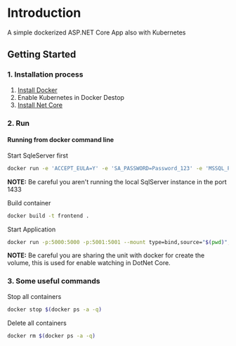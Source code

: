 # Introduction

A simple dockerized ASP.NET Core App also with Kubernetes

## Getting Started

### 1. Installation process

1. [Install Docker](https://www.docker.com/products/docker-desktop)
2. Enable Kubernetes in Docker Destop
3. [Install Net Core](https://dotnet.microsoft.com/download/dotnet-core/2.2)

### 2. Run

#### Running from docker command line

Start SqleServer first

```bash
docker run -e 'ACCEPT_EULA=Y' -e 'SA_PASSWORD=Password_123' -e 'MSSQL_PID=Express' -p 1433:1433 --name sqlserver mcr.microsoft.com/mssql/server
```

**NOTE:** Be careful you aren't running the local SqlServer instance in the port 1433

Build container

```bash
docker build -t frontend .
```

Start Application

```bash
docker run -p:5000:5000 -p:5001:5001 --mount type=bind,source="$(pwd)",target=/app -t --link sqlserver --name frontend frontend
```

**NOTE:** Be careful you are sharing the unit with docker for create the volume, this is used for enable watching in DotNet Core.

### 3. Some useful commands

Stop all containers

```bash
docker stop $(docker ps -a -q)
```

Delete all containers

```bash
docker rm $(docker ps -a -q)
```
